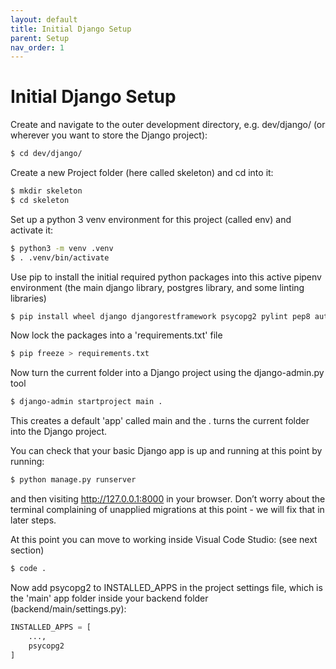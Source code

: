 ```yaml
---
layout: default
title: Initial Django Setup
parent: Setup
nav_order: 1
---
```


# Initial Django Setup

Create and navigate to the outer development directory, e.g. dev/django/ (or wherever you want to store the Django project):

``` bash
$ cd dev/django/
```

Create a new Project folder (here called skeleton) and cd into it:

``` bash
$ mkdir skeleton
$ cd skeleton
```

Set up a python 3 venv environment for this project (called env) and activate it:

``` bash
$ python3 -m venv .venv
$ . .venv/bin/activate
```

Use pip to install the initial required python packages into this active pipenv environment (the main django library, postgres library, and some linting libraries)

``` bash
$ pip install wheel django djangorestframework psycopg2 pylint pep8 autopep8
```

Now lock the packages into a 'requirements.txt' file 

``` bash
$ pip freeze > requirements.txt
```

Now turn the current folder into a Django project using the django-admin.py tool

``` bash
$ django-admin startproject main .
```

This creates a default 'app' called main and the . turns the current folder into the Django project.

You can check that your basic Django app is up and running at this point by running:

``` bash
$ python manage.py runserver
```

and then visiting http://127.0.0.1:8000 in your browser. Don’t worry about the terminal complaining of unapplied migrations at this point - we will fix that in later steps.

At this point you can move to working inside Visual Code Studio: (see next section)

``` bash
$ code .
```

Now add psycopg2 to INSTALLED_APPS in the project settings file, which is the 'main' app folder inside your backend folder (backend/main/settings.py):

``` python
INSTALLED_APPS = [
    ...,
    psycopg2 
]
```
